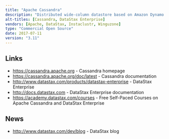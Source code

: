 ```yaml
---
title: "Apache Cassandra"
description: "Distributed wide-column datastore based on Amazon Dynamo and Google BigTable. Focuses on fault tolerance, linear scalability and operational simplicity with zero downtime based on a distributed masterless node and peer-to-peer design. Supports high availability using network topology aware data replication to avoid single points of failure, fast real-time and durable ingestion of data using an append-only log, strong query performance based on an in-memory index (log-structured merge-tree) that is persisted as a sorted string table (SST) for fast sequential retrieval, and tunable consistency (between strong and eventual) allowing availability (number of replicas on which a write must succeed), data accuracy (number of replicas must respond to a read request before returning data) and performance to be traded off on a global or per-operation basis. Does not support joins nor subqueries, rather, emphasises denormalisation through features like collections. Comes with a command line shell (cqlsh) for using Cassandra Query Language (resembling SQL), a wide number of drivers for many languages including Java, Python, Ruby, C++ and Go, and Nodetool, a CLI for cluster management. Metrics can be queried via JMX or pushed to external monitoring systems, SSL encryption provides secure communication, authentication and authorisation is provided based on internally controlled rolename/passwords and object permission management. An Apache project, graduating in February 2010, having been originally opened sourced in July 2008 by Facebook. Written in Java and under active development with major contributions from DataStax who distribute it as a part of their DataStax Enterprise offering. Other commercial vendors include Instaclustr and Winguzone who provide hosted and managed Apache Cassandra as a service on a number of major cloud providers."
alt-titles: [Cassandra, DataStax Enterprise]
vendors: [Apache, DataStax, Instaclustr, Winguzone]
type: "Commercial Open Source"
date: 2017-07-11
version: "3.11"
---
```

## Links

* <https://cassandra.apache.org> - Cassandra homepage
* <https://cassandra.apache.org/doc/latest> - Cassandra documentation
* <http://www.datastax.com/products/datastax-enterprise> - DataStax Enterprise
* <http://docs.datastax.com> - DataStax Enterprise documentation
* <https://academy.datastax.com/courses> - Free Self-Paced Courses on Apache Cassandra and DataStax Enterprise

## News

* <http://www.datastax.com/dev/blog> - DataStax blog
